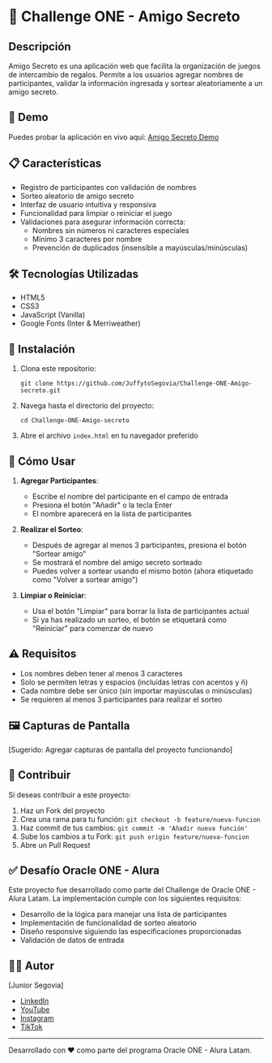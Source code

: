 # 🎁 Challenge ONE - Amigo Secreto

## Descripción
Amigo Secreto es una aplicación web que facilita la organización de juegos de intercambio de regalos. Permite a los usuarios agregar nombres de participantes, validar la información ingresada y sortear aleatoriamente a un amigo secreto.

## 🔗 Demo
Puedes probar la aplicación en vivo aquí: [Amigo Secreto Demo](https://juffytosegovia.github.io/Challenge-ONE-Amigo-secreto/)

## 📋 Características
- Registro de participantes con validación de nombres
- Sorteo aleatorio de amigo secreto
- Interfaz de usuario intuitiva y responsiva
- Funcionalidad para limpiar o reiniciar el juego
- Validaciones para asegurar información correcta:
  - Nombres sin números ni caracteres especiales
  - Mínimo 3 caracteres por nombre
  - Prevención de duplicados (insensible a mayúsculas/minúsculas)

## 🛠️ Tecnologías Utilizadas
- HTML5
- CSS3
- JavaScript (Vanilla)
- Google Fonts (Inter & Merriweather)

## 🚀 Instalación
1. Clona este repositorio:
   ```
   git clone https://github.com/JuffytoSegovia/Challenge-ONE-Amigo-secreto.git
   ```
2. Navega hasta el directorio del proyecto:
   ```
   cd Challenge-ONE-Amigo-secreto
   ```
3. Abre el archivo `index.html` en tu navegador preferido

## 📖 Cómo Usar
1. **Agregar Participantes**:
   - Escribe el nombre del participante en el campo de entrada
   - Presiona el botón "Añadir" o la tecla Enter
   - El nombre aparecerá en la lista de participantes

2. **Realizar el Sorteo**:
   - Después de agregar al menos 3 participantes, presiona el botón "Sortear amigo"
   - Se mostrará el nombre del amigo secreto sorteado
   - Puedes volver a sortear usando el mismo botón (ahora etiquetado como "Volver a sortear amigo")

3. **Limpiar o Reiniciar**:
   - Usa el botón "Limpiar" para borrar la lista de participantes actual
   - Si ya has realizado un sorteo, el botón se etiquetará como "Reiniciar" para comenzar de nuevo

## ⚠️ Requisitos
- Los nombres deben tener al menos 3 caracteres
- Solo se permiten letras y espacios (incluidas letras con acentos y ñ)
- Cada nombre debe ser único (sin importar mayúsculas o minúsculas)
- Se requieren al menos 3 participantes para realizar el sorteo

## 🖼️ Capturas de Pantalla
[Sugerido: Agregar capturas de pantalla del proyecto funcionando]

## 🤝 Contribuir
Si deseas contribuir a este proyecto:
1. Haz un Fork del proyecto
2. Crea una rama para tu función: `git checkout -b feature/nueva-funcion`
3. Haz commit de tus cambios: `git commit -m 'Añadir nueva función'`
4. Sube los cambios a tu Fork: `git push origin feature/nueva-funcion`
5. Abre un Pull Request

## ✅ Desafío Oracle ONE - Alura
Este proyecto fue desarrollado como parte del Challenge de Oracle ONE - Alura Latam. La implementación cumple con los siguientes requisitos:
- Desarrollo de la lógica para manejar una lista de participantes
- Implementación de funcionalidad de sorteo aleatorio
- Diseño responsive siguiendo las especificaciones proporcionadas
- Validación de datos de entrada

## 👨‍💻 Autor
[Junior Segovia]
- [LinkedIn](https://www.linkedin.com/in/juniorsegovia/)
- [YouTube](https://www.youtube.com/@Juffyto/videos)
- [Instagram](https://www.instagram.com/juffyto/)
- [TikTok](https://www.tiktok.com/@juffytosegovia/)

---

Desarrollado con ❤️ como parte del programa Oracle ONE - Alura Latam.
